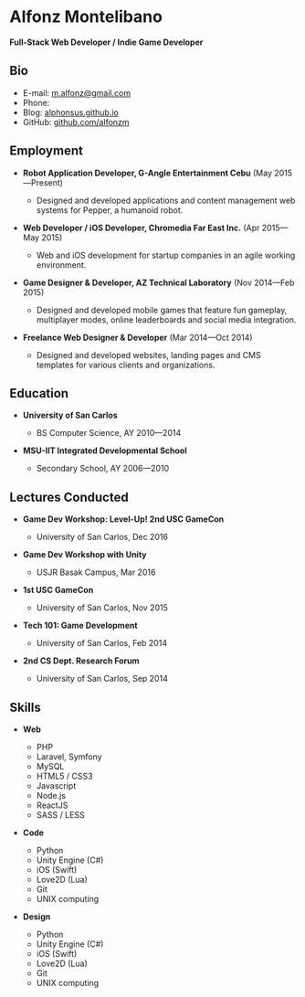 # Alfonz Montelibano
**Full-Stack Web Developer / Indie Game Developer**

## Bio

- E-mail: [m.alfonz@gmail.com](mailto:m.alfonz@gmail.com)
- Phone: 
- Blog: [alphonsus.github.io](http://alphonsus.github.io)
- GitHub: [github.com/alfonzm](http://github.com/alfonzm)

## Employment

- **Robot Application Developer, G-Angle Entertainment Cebu** (May 2015—Present)
  - Designed and developed applications and content management web systems for Pepper, a humanoid robot.

- **Web Developer / iOS Developer, Chromedia Far East Inc.** (Apr 2015—May 2015)
  - Web and iOS development for startup companies in an agile working environment.

- **Game Designer & Developer, AZ Technical Laboratory** (Nov 2014—Feb 2015)
  - Designed and developed mobile games that feature fun gameplay, multiplayer modes, online leaderboards and social media integration.

- **Freelance Web Designer & Developer** (Mar 2014—Oct 2014)
  - Designed and developed websites, landing pages and CMS templates for various clients and organizations.

## Education

- **University of San Carlos**
  - BS Computer Science, AY 2010—2014

- **MSU-IIT Integrated Developmental School**
  - Secondary School, AY 2006—2010

## Lectures Conducted

- **Game Dev Workshop: Level-Up! 2nd USC GameCon**
  - University of San Carlos, Dec 2016

- **Game Dev Workshop with Unity**
  - USJR Basak Campus, Mar 2016

- **1st USC GameCon**
  - University of San Carlos, Nov 2015

- **Tech 101: Game Development**
  - University of San Carlos, Feb 2014

- **2nd CS Dept. Research Forum**
  - University of San Carlos, Sep 2014

## Skills

- **Web**
  - PHP
  - Laravel, Symfony
  - MySQL
  - HTML5 / CSS3
  - Javascript
  - Node.js
  - ReactJS
  - SASS / LESS

- **Code**
  - Python
  - Unity Engine (C#)
  - iOS (Swift)
  - Love2D (Lua)
  - Git
  - UNIX computing

- **Design**
  - Python
  - Unity Engine (C#)
  - iOS (Swift)
  - Love2D (Lua)
  - Git
  - UNIX computing
